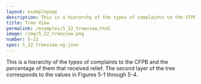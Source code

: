 ```yaml
---
layout: examplepage
description: This is a hierarchy of the types of complaints to the CFPB and the percentage of them that received relief. The second layer of the tree corresponds to the values in Figures 5-1 through 5-4.
title: Tree View
permalink: /examples/5_22_treeview.html
image: /img/5_22_treeview.png
number: 5-22
spec: 5_22_treeview.vg.json
---
```

This is a hierarchy of the types of complaints to the CFPB and the percentage of them that received relief. The second layer of the tree corresponds to the values in Figures 5-1 through 5-4.

